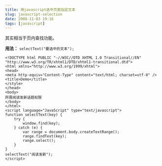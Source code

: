 ```yaml
---
title: 用javascript选中页面指定文本
slug: javascript-selection
date: 2008-11-03 19:16
tags: [javascript]
---
```


其实相当于页内查找功能。

**用法：** `selectText("要选中的文本");`

    <!DOCTYPE html PUBLIC "-//W3C//DTD XHTML 1.0 Transitional//EN" "http://www.w3.org/TR/xhtml1/DTD/xhtml1-transitional.dtd">
    <html xmlns="http://www.w3.org/1999/xhtml">
    <head>
    <meta http-equiv="Content-Type" content="text/html; charset=utf-8" />
    <title>Demo</title>
    </style>
    </head>
    <body>
    所需阅读发新话题权限
    </body>
    </html>
    <script language="JavaScript" type="text/javascript">
    function selectText(key) {
        try {
            window.find(key);
        } catch (e) {
            var range = document.body.createTextRange();
            range.findText(key);
            range.select();
        }
    }
    selectText("阅读发新");
    </script> 
